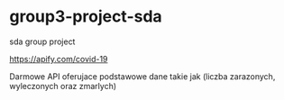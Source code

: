 # group3-project-sda
sda group project

https://apify.com/covid-19

Darmowe API oferujace podstawowe dane takie jak (liczba zarazonych, wyleczonych oraz zmarlych)
